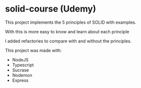 # solid-course (Udemy)
This project implements the 5 principles of SOLID with examples.

With this is more easy to know and learn about each principle 

I added refactories to compare with and without the principles.

This project was made with: 

- NodeJS
- Typescript
- Sucrase
- Nodemon
- Express
